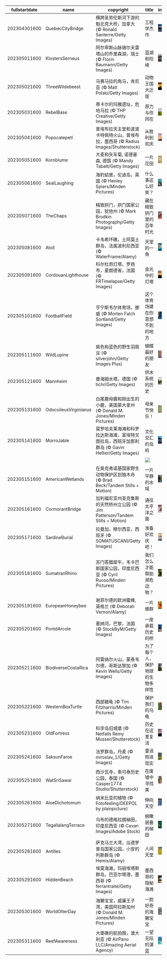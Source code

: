|fullstartdate|name|copyright|title|image|
|--|--|--|--|--|
202304301600|QuebecCityBridge|横跨圣劳伦斯河下游的魁北克大桥，加拿大 (© Ronald Santerre/Getty Images)|工程学杰作|![](/zh-CN/2023/05/202304301600QuebecCityBridge.jpg)|
202305011600|KlostersSerneus|阿尔卑斯山脉锡尔夫雷塔山的乔里森湖，瑞士 (© Florin Baumann/Getty Images)|蓝湖和险峰|![](/zh-CN/2023/05/202305011600KlostersSerneus.jpg)|
202305021600|ThreeWildebeest|马赛马拉的角马，肯尼亚 (© Matt Polski/Getty Images)|动物王国大迁徙|![](/zh-CN/2023/05/202305021600ThreeWildebeest.jpg)|
202305031600|RebelBase|蒂卡尔的玛雅遗址，危地马拉 (© THP Creative/Getty Images)|原力与你同在|![](/zh-CN/2023/05/202305031600RebelBase.jpg)|
202305041600|Popocatepetl|普埃布拉天主堂和波波卡特佩特火山，普埃布拉，墨西哥 (© Radius Images/Shutterstock)|从胜利到欢庆|![](/zh-CN/2023/05/202305041600Popocatepetl.jpg)|
202305051600|Kornblume|大麦和矢车菊, 诺德豪森, 德国 (© Mandy Tabatt/Getty Images)|一片花田|![](/zh-CN/2023/05/202305051600Kornblume.jpg)|
202305061600|SealLaughing|海豹幼崽，伦迪岛，英国 (© Henley Spiers/Minden Pictures)|什么事这么好笑？|![](/zh-CN/2023/05/202305061600SealLaughing.jpg)|
202305071600|TheChaps|精致拱门，拱门国家公园，犹他州 (© Mark Brodkin Photography/Getty Images)|藏在精致拱门里的百年时光|![](/zh-CN/2023/05/202305071600TheChaps.jpg)|
202305081600|Atoll|卡韦希环礁，土阿莫土群岛，法属波利尼西亚 (© WaterFrame/Alamy)|天堂的一角|![](/zh-CN/2023/05/202305081600Atoll.jpg)|
202305091600|CordouanLighthouse|科尔杜昂灯塔，罗扬市，夏朗德省，法国 (© FRTimelapse/Getty Images)|金光中的灯塔|![](/zh-CN/2023/05/202305091600CordouanLighthouse.jpg)|
202305101600|FootballField|亨宁斯韦尔体育场，挪威 (© Morten Falch Sortland/Getty Images)|这个体育场建在你意想不到的地方|![](/zh-CN/2023/05/202305101600FootballField.jpg)|
202305111600|WildLupine|紫色和蓝色的野生羽扇豆 (© silverjohn/Getty Images Plus)|蝴蝶最好的朋友|![](/zh-CN/2023/05/202305111600WildLupine.jpg)|
202305121600|Mannheim|曼海姆水塔，德国 (© tichr/Getty Images)|供水系统的历史|![](/zh-CN/2023/05/202305121600Mannheim.jpg)|
202305131600|OdocoileusVirginianus|白尾鹿母鹿和刚出生的小鹿，美国蒙大拿州 (© Donald M. Jones/Minden Pictures)|母亲节快乐！|![](/zh-CN/2023/05/202305131600OdocoileusVirginianus.jpg)|
202305141600|MorroJable|莫罗哈夫莱海滩和科罗拉达斯海滩，富埃特文图拉岛，西班牙加那利群岛 (© Gavin Hellier/Getty Images)|文化交汇的岛屿|![](/zh-CN/2023/05/202305141600MorroJable.jpg)|
||||![](/zh-CN/2023/05/.jpg)|
202305151600|AmericanWetlands|在奥克弗诺基国家野生动物保护区划独木舟 (© Brad Beck/Tandem Stills + Motion)|一片平静的水域|![](/zh-CN/2023/05/202305151600AmericanWetlands.jpg)|
202305161600|CormorantBridge|加利福尼亚州圣克鲁斯的天然桥州立公园 (© Jim Patterson/Tandem Stills + Motion)|通往太平洋之窗|![](/zh-CN/2023/05/202305161600CormorantBridge.jpg)|
202305171600|SardineBurial|拉曼加，穆尔西亚，西班牙 (© SOMATUSCANI/Getty Images)|准备好欢庆吧！|![](/zh-CN/2023/05/202305171600SardineBurial.jpg)|
202305181600|SumatranRhino|苏门答腊犀牛，韦卡巴斯国家公园，印度尼西亚 (© Cyril Ruoso/Minden Pictures)|我们怎么才能帮助濒危动物？|![](/zh-CN/2023/05/202305181600SumatranRhino.jpg)|
202305191600|EuropeanHoneybee|谢菲尔德的欧洲蜜蜂, 英格兰 (© Deborah Vernon/Alamy)|一片蜂群|![](/zh-CN/2023/05/202305191600EuropeanHoneybee.jpg)|
202305201600|PontdArcole|塞纳河，巴黎，法国 (© StockByM/Getty Images)|一座承载历史的桥|![](/zh-CN/2023/05/202305201600PontdArcole.jpg)|
202305211600|BiodiverseCostaRica|阿雷纳尔火山，蒙泰韦尔德，哥斯达黎加 (© Kevin Wells/Getty Images)|为了每个人，保护地球的生物多样性|![](/zh-CN/2023/05/202305211600BiodiverseCostaRica.jpg)|
202305221600|WesternBoxTurtle|西部箱龟 (© Tim Fitzharris/Minden Pictures)|保护我们的乌龟|![](/zh-CN/2023/05/202305221600WesternBoxTurtle.jpg)|
202305231600|OldFortress|科孚岛旧城堡 (© Netfalls Remy Musser/Shutterstock)|历史在这里复活|![](/zh-CN/2023/05/202305231600OldFortress.jpg)|
202305241600|SaksunFaroe|法罗群岛，丹麦 (© miroslav_1/Getty Images)|童话照进现实|![](/zh-CN/2023/05/202305241600SaksunFaroe.jpg)|
202305251600|WatSriSawai|西沙瓦寺，素可泰历史公园，泰国 (© Casper1774 Studio/Shutterstock)|在废墟中寻找美|![](/zh-CN/2023/05/202305251600WatSriSawai.jpg)|
202305261600|AloeDichotomum|纳米比亚的植物 (© Fotofeeling/DEEPOL by plainpicture)|伸向天空|![](/zh-CN/2023/05/202305261600AloeDichotomum.jpg)|
202305271600|TegallalangTerrace|乌布的德格拉朗梯田，印度尼西亚 (© Cavan Images/Adobe Stock)|俯瞰层叠的梯田|![](/zh-CN/2023/05/202305271600TegallalangTerrace.jpg)|
202305281600|Antilles|萨克马兰大湾，瓜德罗普岛国家公园，小安的列斯群岛 (© Hemis/Alamy)|人间天堂|![](/zh-CN/2023/05/202305281600Antilles.jpg)|
202305291600|HiddenBeach|埃莫海滩，玛丽埃塔斯群岛，巴亚尔塔港，墨西哥 (© ferrantraite/Getty Images)|墨西哥的隐秘海滩|![](/zh-CN/2023/05/202305291600HiddenBeach.jpg)|
202305301600|WorldOtterDay|海獭宝宝，威廉王子湾，美国阿拉斯加州 (© Donald M. Jones/Minden Pictures)|一脸好奇的海獭宝宝|![](/zh-CN/2023/05/202305301600WorldOtterDay.jpg)|
202305311600|ReefAwareness|大堡礁的航拍图，澳大利亚 (© AirPano LLC/Amazing Aerial Agency)|一望无际的湛蓝|![](/zh-CN/2023/05/202305311600ReefAwareness.jpg)|
